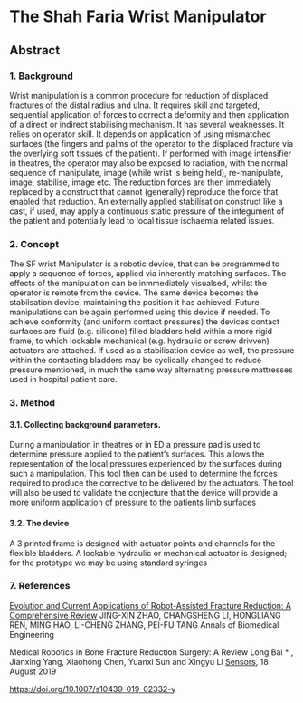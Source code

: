 # The Shah Faria Wrist Manipulator

## Abstract

### 1. Background
Wrist manipulation is a common procedure for reduction of displaced fractures of the distal radius and ulna.  It requires skill and targeted, sequential application of forces to correct a deformity and then application of a direct or indirect stabilising mechanism.  It has several weaknesses.  It relies on operator skill.  It depends on application of using mismatched surfaces (the fingers and palms of the operator to the displaced fracture via the overlying soft tissues of the patient). If performed with image intensifier in theatres, the operator may also be exposed to radiation, with the normal sequence of manipulate, image (while wrist is being held), re-manipulate, image, stabilise, image etc. The reduction forces are then immediately replaced by a construct that cannot (generally) reproduce the force that enabled that reduction.  An externally applied stabilisation construct like a cast, if used, may apply a continuous static pressure of the integument of the patient and potentially lead to local tissue ischaemia related issues.

### 2.  Concept
The SF wrist Manipulator is a robotic device, that can be programmed to apply a sequence of forces, applied via inherently matching surfaces.  The effects of the manipulation can be inmmediately visualsed, whilst the operator is remote from the device. The same device becomes the stabilsation device, maintaining the position it has achieved.  Future manipulations can be again performed using this device if needed.  To achieve conformity (and uniform contact pressures) the devices contact surfaces are fluid (e.g. silicone) filled bladders held within a more rigid frame, to which lockable mechanical (e.g. hydraulic or screw drivven) actuators are attached.  If used as a stabilisation device as well, the pressure within the contacting bladders may be cyclically changed to reduce pressure mentioned, in much the same way alternating pressure mattresses used in hospital patient care.

### 3. Method

#### 3.1. Collecting background parameters.
During a manipulation in theatres or in ED a pressure pad is used to determine pressure applied to the patient’s surfaces.  This allows the representation of the local pressures experienced by the surfaces during such a manipulation.  This tool then can be used to determine the forces required to produce the corrective to be delivered by the actuators.  The tool will also be used to validate the conjecture that the device will provide a more uniform application of pressure to the patients limb surfaces

#### 3.2. The device
A 3 printed frame is designed with actuator points and channels for the flexible bladders.
A lockable hydraulic or mechanical actuator is designed; for the prototype we may be using standard syringes


### 7. References

[Evolution and Current Applications of Robot-Assisted Fracture Reduction: A Comprehensive Review](https://doi.org/10.1007/s10439-019-02332-y)
JING-XIN ZHAO, CHANGSHENG LI, HONGLIANG REN, MING HAO, LI-CHENG ZHANG, PEI-FU TANG
Annals of Biomedical Engineering 

Medical Robotics in Bone Fracture Reduction Surgery: A Review
Long Bai * , Jianxing Yang, Xiaohong Chen, Yuanxi Sun and Xingyu Li
[Sensors](http://www.mdpi.com/journal/sensors), 18 August 2019 



https://doi.org/10.1007/s10439-019-02332-y
